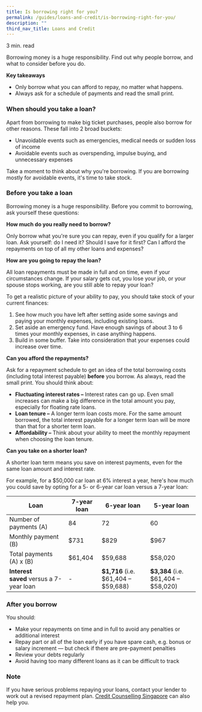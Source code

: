 ```yaml
---
title: Is borrowing right for you?​
permalink: /guides/loans-and-credit/is-borrowing-right-for-you/
description: ""
third_nav_title: Loans and Credit
---
```

3 min. read

Borrowing money is a huge responsibility. Find out why people borrow, and what to consider before you do.

**Key takeaways**

*   Only borrow what you can afford to repay, no matter what happens.
*   Always ask for a schedule of payments and read the small print.

### When should you take a loan?

Apart from borrowing to make big ticket purchases, people also borrow for other reasons. These fall into 2 broad buckets:

*   Unavoidable events such as emergencies, medical needs or sudden loss of income
*   Avoidable events such as overspending, impulse buying, and unnecessary expenses

Take a moment to think about why you're borrowing. If you are borrowing mostly for avoidable events, it's time to take stock.

### Before you take a loan

Borrowing money is a huge responsibility. Before you commit to borrowing, ask yourself these questions:

**How much do you really need to borrow?**

Only borrow what you're sure you can repay, even if you qualify for a larger loan. Ask yourself: do I need it? Should I save for it first? Can I afford the repayments on top of all my other loans and expenses?

**How are you going to repay the loan?**

All loan repayments must be made in full and on time, even if your circumstances change. If your salary gets cut, you lose your job, or your spouse stops working, are you still able to repay your loan?

To get a realistic picture of your ability to pay, you should take stock of your current finances:

1.  See how much you have left after setting aside some savings and paying your monthly expenses, including existing loans.
2.  Set aside an emergency fund. Have enough savings of about 3 to 6 times your monthly expenses, in case anything happens.
3.  Build in some buffer. Take into consideration that your expenses could increase over time.

**Can you afford the repayments?**

Ask for a repayment schedule to get an idea of the total borrowing costs (including total interest payable) **before** you borrow. As always, read the small print. You should think about:

*   **Fluctuating interest rates –** Interest rates can go up. Even small increases can make a big difference in the total amount you pay, especially for floating rate loans.
*   **Loan tenure –** A longer term loan costs more. For the same amount borrowed, the total interest payable for a longer term loan will be more than that for a shorter term loan.
*   **Affordability –** Think about your ability to meet the monthly repayment when choosing the loan tenure.

**Can you take on a shorter loan?**

A shorter loan term means you save on interest payments, even for the same loan amount and interest rate.

For example, for a $50,000 car loan at 6% interest a year, here's how much you could save by opting for a 5- or 6-year car loan versus a 7-year loan:

| Loan | 7-year loan | 6-year loan | 5-year loan |
| --- | --- | --- | --- |
| Number of payments (A) | 84 | 72 | 60 |
| Monthly payment (B) | $731 | $829 | $967 |
| Total payments (A) x (B) | $61,404 | $59,688 | $58,020 |
| **Interest saved** versus a 7-year loan | \- | **$1,716** (i.e. $61,404 – $59,688) | **$3,384**  (i.e. $61,404 – $58,020) |

### After you borrow

You should:

*   Make your repayments on time and in full to avoid any penalties or additional interest
*   Repay part or all of the loan early if you have spare cash, e.g. bonus or salary increment — but check if there are pre-payment penalties
*   Review your debts regularly
*   Avoid having too many different loans as it can be difficult to track

### Note

If you have serious problems repaying your loans, contact your lender to work out a revised repayment plan. [Credit Counselling Singapore](https://www.ccs.org.sg/) can also help you.